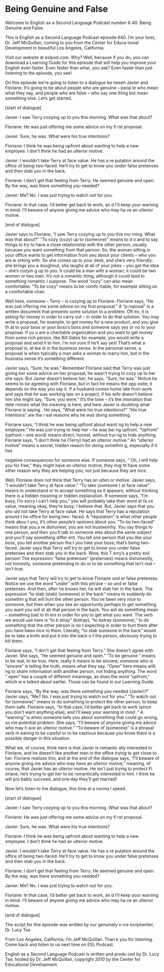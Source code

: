 # Being Genuine and False

Welcome to English as a Second Language Podcast number 6 40: Being Genuine and False. 

This is English as a Second Language Podcast episode 640.  I’m your host, Dr. Jeff McQuillan, coming to you from the Center for Educa tional Development in beautiful Los Angeles, California. 

Visit our website at eslpod.com.  Why?  Well, because if you do, you can download a Learning Guide for this episode that will help you improve your English even faster.  Even faster than what, you ask?  Even  faster than just listening to the episode, you see! 

On this episode we’re going to listen to a dialogue be tween Javier and Floriane. It’s going to be about people who are genuine – peop le who mean what they say, and people who are false – who say one thing but mean something else.  Let’s get started. 

[start of dialogue] 

Javier:  I saw Terry cozying up to you this morning.  What was that about? 

Floriane:  He was just offering me some advice on my fi rst proposal.   

Javier:  Sure, he was.  What were his true intentions? 

Floriane:  I think he was being upfront about wanting  to help a new employee.  I don’t think he had an ulterior motive. 

Javier:  I wouldn’t take Terry at face value.  He has a re putation around the office of being two-faced.  He’ll try to get to know you under  false pretenses and then stab you in the back. 

Floriane:  I don’t get that feeling from Terry.  He seemed genuine and open.  By the way, was there something you needed? 

Javier:  Me?  No.  I was just trying to watch out for you.    

Floriane:  In that case, I’d better get back to work, an d I’ll keep your warning in mind.  I’ll beware of anyone giving me advice who may ha ve an ulterior motive.   

 [end of dialogue] 

Javier says to Floriane, “I saw Terry cozying up to you this mo rning.  What was that about?”   “To cozy (cozy) up to (someone)” means to d o and to say things to try to have a close relationship with the other person,  usually because you want something from that person.  So, the woman sitting in  your office wants to get information from you about your clients – who you are w orking with.  So she comes up to your desk, and she’s very friendly: she brings you a doughnut, she laughs at all of your jokes – you get the idea – she’s cozyin g up to you.  It could be a man with a woman; it could be two women or two  men.  It’s not a romantic thing, although it could lead to something romantic I suppose.  The word “cozy” can also mean comfortable.  “To be cozy” means to be comfo rtable, for example sitting on a comfortable chair. 

Well here, someone – Terry – is cozying up to Floriane.  Floriane says, “He was just offering me some advice on my first proposal.”  A “p roposal” is a written document that presents some solution to a problem.  Oft en, it is asking for money in order to carry out – in order to do that solution.  You may write a proposal, for example, to get money for a new product, and you give th at to your boss or your boss’s boss and someone says yes or no to your proposal.  If yo u are a charitable organization and you want to get money from  some rich person, like Bill Gates for example, you would write a proposal and send it to him.  I’m not sure if he’ll say yes!  That’s what a proposal is, at lea st in the business sense.  In the personal sense, a proposal is when typically a man asks a woman to marry him, but in the business sense it’s something different.   

Javier says, “Sure, he was.”  Remember Floriane said that Terry was just giving her some advice on her proposal; he wasn’t trying to cozy up  to her she says. But Javier doesn’t believe her; he says, “Sure, he was.”  Notice he seems to be agreeing with Floriane, but in fact he means the opp osite; it depends on the way you say it.  If a husband comes home late from work and says that he was working late on a project, if his wife doesn’t believe him she might say, “Sure, you were.”  It’s the tone – it’s the intonation that dete rmines what the meaning is here, and here Javier is doubting what Floriane is saying .  He says, “What were his true intentions?”  “His true intentions” are the r eal reasons why he was doing something. 

Floriane says, “I think he was being upfront about wanti ng to help a new employee.”  He was just trying to help her – he was bei ng upfront.  “Upfront” (upfront – one word) means direct, honest, without tryi ng to hide anything. Floriane says, “I don’t think he (Terry) had an ulterior  motive.”  An “ulterior motive” means a secret, hidden reason for doing somethin g, especially if it has  

 negative consequences for someone else.  If someone says, “ Oh, I will help you for free,” they might have an ulterior motive; they mig ht have some other reason why they are helping you, not just because they are nice. 

Well, Floriane does not think that Terry has an ulteri or motive.  Javier says, “I wouldn’t take Terry at face value.”  “To take (someone ) at face value” means to understand or to accept something as it appears, without  thinking there is a hidden meaning or hidden explanation.  If someone says,  “I’m busy, I’m sorry I can’t help you,” you will probably take their word at fa ce value, meaning okay, they’re busy; I believe that.  But, Javier says that you sho uld not take Terry at face value.  He says that Terry has a reputation around t he office for being two- faced.  A “reputation” is what other people think abou t you, it’s other people’s opinions about you.  “To be two-faced” means that you a re dishonest; you are not trustworthy.  You say things to one person, and then  you’ll talk to someone else about the same subject and you’ll say something differ ent.  You tell one person that you like your boss, you tell another person tha t you hate your boss; that’s being two-faced.  Javier says that Terry will try to get to know you under false pretenses and then stab you in the back.  Wow, this T erry’s a pretty evil person!  The expression “false pretenses” (pretenses) means dishonestly, not honestly, someone pretending to do or to be something that isn’t real – isn’t true.   

Javier says that Terry will try to get to know Floriane und er false pretenses. Notice we use the word “under” with this phrase – so und er false pretenses.  And then, after he knows her, he will stab her in the back.  The expression “to stab (stab) (someone) in the back” means to suddenly do somethin g that will hurt the other person.  You’ve been very nice to someone, but then  when you see an opportunity perhaps to get something you want you will st ab that person in the back.  You will do something mean – something bad to th em in order for you to get what you want.  The verb we would use here is “to b etray” (betray); “to betray (someone),” to do something that the other person is no t expecting in order to hurt them after you have been nice to them.  Literally,  “to stab someone in the back” would be to take a knife and put it into the back o f the person, obviously trying to kill them. 

Floriane says, “I don’t get that feeling from Terry.”  She doesn’t agree with Javier. She says, “He seemed genuine and open.”  “To be genuine ” means to be real, to be true.  Here, really it means to be sincere; someone  who is “sincere” is telling the truth, means what they say.  “Open” here means willi ng to share information with another person, not hiding anything.  The word “ open” has a couple of different meanings, as does the word “upfront,” which w e talked about earlier. Those can be found in our Learning Guide. 

 Floriane says, “By the way, was there something you needed (Javier)?”  Javier says, “Me?  No.  I was just trying to watch out for you.”   “To watch out for (someone)” means to do something to protect the other  person, to keep them safe.  Floriane says, “In that case, I’d better get back to work (since you don’t want anything else), and I’ll keep your warning in mind .”  A “warning” is when someone tells you about something that could go wrong, so me potential problem. She says, “I’ll beware of anyone giving me advice who may h ave an ulterior motive.”  “To beware of (someone)” is a phrasal verb m eaning to be careful or to be cautious because you know there is a possible danger in this situation.   

What we, of course, think here is that Javier is romantic ally interested in Floriane, and he doesn’t like another man in the office trying to  get close to her.  Floriane realizes this, and at the end of the dialogue says, “I’ll  beware of anyone giving me advice who may have an ulterior motive,” meaning, of course, that Javier has an ulterior motive.  He isn’t just trying to protect Fl oriane; he’s trying to get her to be romantically interested in him.  I think he will pro bably succeed, and one day they’ll get married! 

Now let’s listen to the dialogue, this time at a norma l speed. 

[start of dialogue] 

Javier:  I saw Terry cozying up to you this morning.  What was that about? 

Floriane:  He was just offering me some advice on my fi rst proposal.   

Javier:  Sure, he was.  What were his true intentions? 

Floriane:  I think he was being upfront about wanting  to help a new employee.  I don’t think he had an ulterior motive. 

Javier:  I wouldn’t take Terry at face value.  He has a re putation around the office of being two-faced.  He’ll try to get to know you under  false pretenses and then stab you in the back. 

Floriane:  I don’t get that feeling from Terry.  He seemed genuine and open.  By the way, was there something you needed? 

Javier:  Me?  No.  I was just trying to watch out for you.    

Floriane:  In that case, I’d better get back to work, an d I’ll keep your warning in mind.  I’ll beware of anyone giving me advice who may ha ve an ulterior motive.    

 [end of dialogue] 

The script for this episode was written by our genuinely n ice scriptwriter, Dr. Lucy Tse.   

From Los Angeles, California, I’m Jeff McQuillan.  Than k you for listening.  Come back and listen to us next time on ESL Podcast. 

English as a Second Language Podcast is written and produ ced by Dr. Lucy Tse, hosted by Dr. Jeff McQuillan, copyright 2010 by the Center  for Educational Development.

